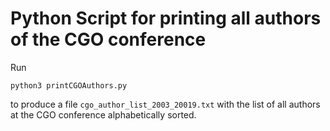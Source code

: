 # Python Script for printing all authors of the CGO conference

Run

`python3 printCGOAuthors.py`

to produce a file `cgo_author_list_2003_20019.txt` with the list of all authors at the CGO conference alphabetically sorted.
